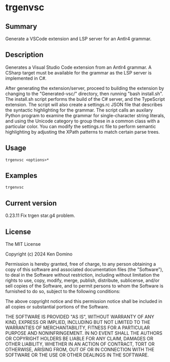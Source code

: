 # trgenvsc

## Summary

Generate a VSCode extension and LSP server for an Antlr4 grammar.

## Description

Generates a Visual Studio Code extension from an Antlr4 grammar. A CSharp
target must be available for the grammar as the LSP server is implemented
in C#.

After generating the extension/server, proceed to building the extension
by changing to the "Generated-vsc/" directory, then running "bash install.sh".
The install.sh script performs the build of the C# server, and the TypeScript
extension. The script will also create a settings.rc JSON file that describes
the syntactic highlighting for the grammar. The script calls an auxilary Python
program to examine the grammar for single-character string literals, and using
the Unicode category to group these in a common class with a particular color.
You can modify the settings.rc file to perform semantic highlighting by adjusting
the XPath patterns to match certain parse trees.

## Usage

    trgenvsc <options>* 

## Examples

    trgenvsc

## Current version

0.23.11 Fix trgen star.g4 problem.

## License

The MIT License

Copyright (c) 2024 Ken Domino

Permission is hereby granted, free of charge, 
to any person obtaining a copy of this software and 
associated documentation files (the "Software"), to 
deal in the Software without restriction, including 
without limitation the rights to use, copy, modify, 
merge, publish, distribute, sublicense, and/or sell 
copies of the Software, and to permit persons to whom 
the Software is furnished to do so, 
subject to the following conditions:

The above copyright notice and this permission notice 
shall be included in all copies or substantial portions of the Software.

THE SOFTWARE IS PROVIDED "AS IS", WITHOUT WARRANTY OF ANY KIND, 
EXPRESS OR IMPLIED, INCLUDING BUT NOT LIMITED TO THE WARRANTIES 
OF MERCHANTABILITY, FITNESS FOR A PARTICULAR PURPOSE AND NONINFRINGEMENT. 
IN NO EVENT SHALL THE AUTHORS OR COPYRIGHT HOLDERS BE LIABLE FOR 
ANY CLAIM, DAMAGES OR OTHER LIABILITY, WHETHER IN AN ACTION OF CONTRACT, 
TORT OR OTHERWISE, ARISING FROM, OUT OF OR IN CONNECTION WITH THE 
SOFTWARE OR THE USE OR OTHER DEALINGS IN THE SOFTWARE.
